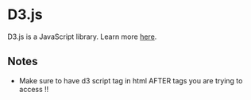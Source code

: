 # D3.js
D3.js is a JavaScript library. Learn more [here](https://d3js.org/).

## Notes
- Make sure to have d3 script tag in html AFTER tags you are trying to access !!
